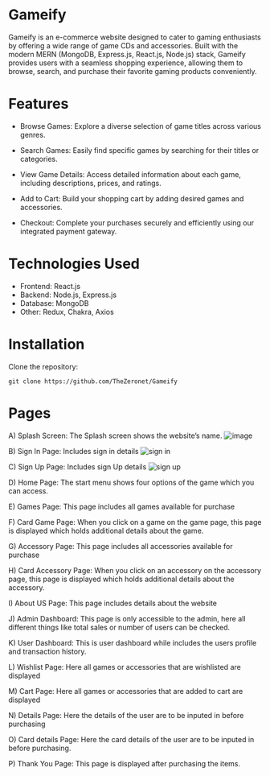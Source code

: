 # Gameify

Gameify is an e-commerce website designed to cater to gaming enthusiasts by offering a wide range of game CDs and accessories. Built with the modern MERN (MongoDB, Express.js, React.js, Node.js) stack, Gameify provides users with a seamless shopping experience, allowing them to browse, search, and purchase their favorite gaming products conveniently.

# Features

- Browse Games:
  Explore a diverse selection of game titles across various genres.

- Search Games:
  Easily find specific games by searching for their titles or categories.

- View Game Details:
  Access detailed information about each game, including descriptions, prices, and ratings.

- Add to Cart:
  Build your shopping cart by adding desired games and accessories.

- Checkout:
  Complete your purchases securely and efficiently using our integrated payment gateway.

# Technologies Used

- Frontend: React.js
- Backend: Node.js, Express.js
- Database: MongoDB
- Other: Redux, Chakra, Axios

# Installation

Clone the repository:

   ```
   git clone https://github.com/TheZeronet/Gameify
   ```

# Pages

A) Splash Screen: 
The Splash screen shows the website’s name.
![image](https://github.com/user-attachments/assets/f919a632-46f0-48a1-92fc-487f3644a427)


B) Sign In Page:
Includes sign in details
![sign in](https://github.com/user-attachments/assets/3eb3cfed-a0e8-48a8-8c29-96bfe5c767c6)

C) Sign Up Page:
Includes sign Up details
![sign up](https://github.com/user-attachments/assets/5f8a7610-ffc8-4946-a7f0-5a0d58b51bfe)

D) Home Page:
The start menu shows four options of the game which you can access.


E) Games Page:
This page includes all games available for purchase

 
F) Card Game Page:
When you click on a game on the game page, this page is displayed which holds additional details about the game.


G) Accessory Page:
This page includes all accessories available for purchase


H) Card Accessory Page:
When you click on an accessory on the accessory page, this page is displayed which holds additional details about the accessory.


I) About US Page:
This page includes details about the website


J) Admin Dashboard:
This page is only accessible to the admin, here all different things like total sales or number of users can be checked.


K) User Dashboard:
This is user dashboard while includes the users profile and transaction history.


L) Wishlist Page:
Here all games or accessories that are wishlisted are displayed
 

M) Cart Page:
Here all games or accessories that are added to cart are displayed


N) Details Page:
Here the details of the user are to be inputed in before purchasing

 
O) Card details Page:
Here the card details of the user are to be inputed in before purchasing. 
 

P) Thank You Page:
This page is displayed after purchasing the items.

